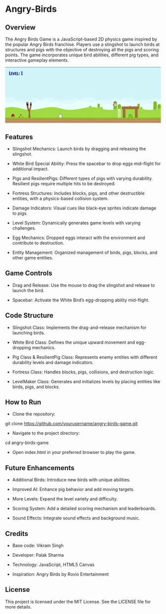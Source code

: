 # Angry-Birds

## Overview

The Angry Birds Game is a JavaScript-based 2D physics game inspired by the popular Angry Birds franchise. Players use a slingshot to launch birds at structures and pigs with the objective of destroying all the pigs and scoring points. The game incorporates unique bird abilities, different pig types, and interactive gameplay elements.

![Angry Birds screen](assets/images/project2.png)

## Features

- Slingshot Mechanics: Launch birds by dragging and releasing the slingshot.

- White Bird Special Ability: Press the spacebar to drop eggs mid-flight for additional impact.

- Pigs and ResilientPigs: Different types of pigs with varying durability. Resilient pigs require multiple hits to be destroyed.

- Fortress Structures: Includes blocks, pigs, and other destructible entities, with a physics-based collision system.

- Damage Indicators: Visual cues like black-eye sprites indicate damage to pigs.

- Level System: Dynamically generates game levels with varying challenges.

- Egg Mechanics: Dropped eggs interact with the environment and contribute to destruction.

- Entity Management: Organized management of birds, pigs, blocks, and other game entities.

## Game Controls

- Drag and Release: Use the mouse to drag the slingshot and release to launch the bird.

- Spacebar: Activate the White Bird’s egg-dropping ability mid-flight.

## Code Structure

- Slingshot Class: Implements the drag-and-release mechanism for launching birds.

- White Bird Class: Defines the unique upward movement and egg-dropping mechanics.

- Pig Class & ResilientPig Class: Represents enemy entities with different durability levels and damage indicators.

- Fortress Class: Handles blocks, pigs, collisions, and destruction logic.

- LevelMaker Class: Generates and initializes levels by placing entities like birds, pigs, and blocks.

## How to Run

- Clone the repository:

git clone https://github.com/yourusername/angry-birds-game.git

- Navigate to the project directory:

cd angry-birds-game

- Open index.html in your preferred browser to play the game.

## Future Enhancements

- Additional Birds: Introduce new birds with unique abilities.

- Improved AI: Enhance pig behavior and add moving targets.

- More Levels: Expand the level variety and difficulty.

- Scoring System: Add a detailed scoring mechanism and leaderboards.

- Sound Effects: Integrate sound effects and background music.

## Credits

- Base code: Vikram Singh

- Developer: Palak Sharma

- Technology: JavaScript, HTML5 Canvas

- Inspiration: Angry Birds by Rovio Entertainment

## License

This project is licensed under the MIT License. See the LICENSE file for more details.

